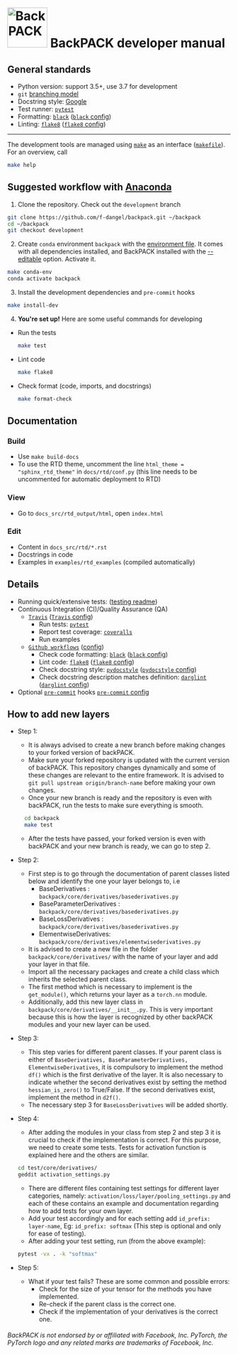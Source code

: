 # <img alt="BackPACK" src="./logo/backpack_logo_torch.svg" height="90"> BackPACK developer manual

## General standards 
- Python version: support 3.5+, use 3.7 for development
- `git` [branching model](https://nvie.com/posts/a-successful-git-branching-model/)
- Docstring style:  [Google](https://sphinxcontrib-napoleon.readthedocs.io/en/latest/example_google.html)
- Test runner: [`pytest`](https://docs.pytest.org/en/latest/)
- Formatting: [`black`](https://black.readthedocs.io) ([`black` config](black.toml))
- Linting: [`flake8`](http://flake8.pycqa.org/) ([`flake8` config](.flake8))

---

The development tools are managed using [`make`](https://www.gnu.org/software/make/) as an interface ([`makefile`](makefile)). For an overview, call
```bash
make help 
```
  
## Suggested workflow with [Anaconda](https://docs.anaconda.com/anaconda/install/)
1. Clone the repository. Check out the `development` branch
```bash
git clone https://github.com/f-dangel/backpack.git ~/backpack
cd ~/backpack
git checkout development
```
2. Create `conda` environment `backpack` with the [environment file](.conda_env.yml). It comes with all dependencies installed, and BackPACK installed with the [--editable](http://codumentary.blogspot.com/2014/11/python-tip-of-year-pip-install-editable.html) option. Activate it.
```bash
make conda-env
conda activate backpack
```
3. Install the development dependencies and `pre-commit` hooks
```bash
make install-dev
```
4. **You're set up!** Here are some useful commands for developing
  - Run the tests
    ```bash
    make test
    ```
  - Lint code
    ```bash
    make flake8
    ```
  - Check format (code, imports, and docstrings)
    ```bash
    make format-check
    ```

## Documentation

### Build
- Use `make build-docs`
- To use the RTD theme, uncomment the line `html_theme = "sphinx_rtd_theme"` in `docs/rtd/conf.py` (this line needs to be uncommented for automatic deployment to RTD)

### View
- Go to `docs_src/rtd_output/html`, open `index.html`

### Edit
- Content in `docs_src/rtd/*.rst`
- Docstrings in code
- Examples in `examples/rtd_examples` (compiled automatically)


## Details

- Running quick/extensive tests: ([testing readme](test/readme.md))
- Continuous Integration (CI)/Quality Assurance (QA)
  - [`Travis`](https://travis-ci.org/f-dangel/backpack) ([`Travis` config](.travis.yaml))
    - Run tests: [`pytest`](https://docs.pytest.org/en/latest/)
    - Report test coverage: [`coveralls`](https://coveralls.io)
    - Run examples
  - [`Github workflows`](https://github.com/f-dangel/backpack/actions) ([config](.github/workflows))
    - Check code formatting: [`black`](https://black.readthedocs.io) ([`black` config](black.toml))
    - Lint code: [`flake8`](http://flake8.pycqa.org/) ([`flake8` config](.flake8))
    - Check docstring style: [`pydocstyle`](https://github.com/PyCQA/pydocstyle) ([`pydocstyle` config](.pydocstyle))
    - Check docstring description matches definition: [`darglint`](https://github.com/terrencepreilly/darglint) ([`darglint` config](.darglint))
- Optional [`pre-commit`](https://github.com/pre-commit/pre-commit) hooks [ `pre-commit` config ](.pre-commit-config.yaml)


## How to add new layers

- Step 1:
  - It is always advised to create a new branch before making changes to your forked version of backPACK. 
  - Make sure your forked repository is updated with the current version of backPACK. This repository changes dynamically and some of these changes are relevant to the entire framework. It is advised to `git pull upstream origin/branch-name` before making your own changes.
  - Once your new branch is ready and the repository is even with backPACK, run the tests to make sure everything is smooth.
  ```bash
    cd backpack
    make test
  ```
  - After the tests have passed, your forked version is even with backPACK and your new branch is ready, we can go to step 2.

- Step 2:
  - First step is to go through the documentation of parent classes listed below and identify the one your layer belongs to, i.e 
    - BaseDerivatives : `backpack/core/derivatives/basederivatives.py`
    - BaseParameterDerivatives : `backpack/core/derivatives/basederivatives.py`
    - BaseLossDerivatives : `backpack/core/derivatives/basederivatives.py`
    - ElementwiseDerivatives: `backpack/core/derivatives/elementwisederivatives.py`
  - It is advised to create a new file in the folder ` backpack/core/derivatives/` with the name of your layer and add your layer in that file.
  - Import all the necessary packages and create a child class which inherits the selected parent class. 
  - The first method which is necessary to implement is the `get_module()`, which returns your layer as a `torch.nn` module. 
  - Additionally, add this new layer class in `backpack/core/derivatives/__init__.py`. This is very important because this is how the layer is recognized by other backPACK modules and your new layer can be used. 

- Step 3:
  - This step varies for different parent classes. If your parent class is either of `BaseDerivatives, BaseParameterDerivatives, ElementwiseDerivatives`, it is compulsory to implement the method `df()` which is the first derivative of the layer. It is also necessary to indicate whether the second derivatives exist by setting the method `hessian_is_zero()` to True/False. If the second derivatives exist, implement the method in `d2f()`. 
  - The necessary step 3 for `BaseLossDerivatives` will be added shortly. 

- Step 4:
  - After adding the modules in your class from step 2 and step 3 it is crucial to check if the implementation is correct. For this purpose, we need to create some tests. Tests for activation function is explained here and the others are similar.
  ```bash
  cd test/core/derivatives/
  geddit activation_settings.py
  ```
  - There are different files containing test settings for different layer categories, namely: `activation/loss/layer/pooling_settings.py` and each of these contains an example and documentation regarding how to add tests for your own layer. 
  - Add your test accordingly and for each setting add `id_prefix: layer-name`, Eg: `id_prefix: softmax` (This step is optional and only for ease of testing).
  - After adding your test setting, run (from the above example):
  ```bash
  pytest -vx . -k "softmax"
  ```

- Step 5:
  - What if your test fails? These are some common and possible errors:
    - Check for the size of your tensor for the methods you have implemented. 
    - Re-check if the parent class is the correct one.
    - Check if the implementation of your derivatives is the correct one. 
    
###### _BackPACK is not endorsed by or affiliated with Facebook, Inc. PyTorch, the PyTorch logo and any related marks are trademarks of Facebook, Inc._
